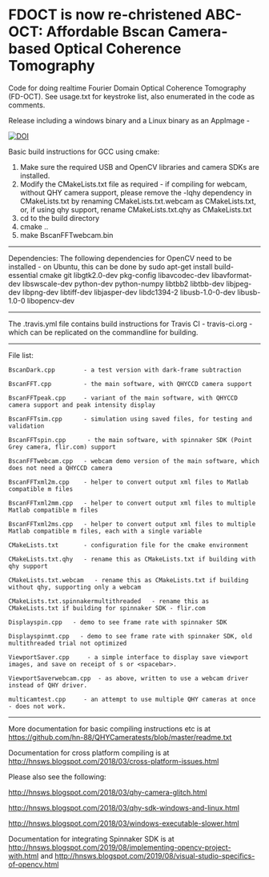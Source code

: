 # FDOCT is now re-christened ABC-OCT: Affordable Bscan Camera-based Optical Coherence Tomography
Code for doing realtime Fourier Domain Optical Coherence Tomography (FD-OCT). See usage.txt for keystroke list, also enumerated in the code as comments.

Release including a windows binary and a Linux binary as an AppImage -

[![DOI](https://zenodo.org/badge/DOI/10.5281/zenodo.3403735.svg)](https://doi.org/10.5281/zenodo.3403735)

Basic build instructions for GCC using cmake:
1. Make sure the required USB and OpenCV libraries and camera SDKs are installed.
2. Modify the CMakeLists.txt file as required - if compiling for webcam, without QHY camera support, please remove the -lqhy dependency in CMakeLists.txt by renaming CMakeLists.txt.webcam as CMakeLists.txt, or, if using qhy support, rename CMakeLists.txt.qhy as CMakeLists.txt  
3. cd to the build directory
4. cmake ..
5. make BscanFFTwebcam.bin

-------------------------
Dependencies:
The following dependencies for OpenCV need to be installed - on Ubuntu, this can be done by 
sudo apt-get install build-essential cmake git libgtk2.0-dev pkg-config libavcodec-dev libavformat-dev libswscale-dev python-dev python-numpy libtbb2 libtbb-dev libjpeg-dev libpng-dev libtiff-dev libjasper-dev libdc1394-2 libusb-1.0-0-dev libusb-1.0-0 libopencv-dev


-------------------------

The .travis.yml file contains build instructions for Travis CI - travis-ci.org - which can be replicated on the commandline for building. 

-------------------------
File list:

 	BscanDark.cpp        - a test version with dark-frame subtraction
	
	BscanFFT.cpp 	     - the main software, with QHYCCD camera support
	
	BscanFFTpeak.cpp     - variant of the main software, with QHYCCD camera support and peak intensity display
	
	BscanFFTsim.cpp      - simulation using saved files, for testing and validation
	
	BscanFFTspin.cpp      - the main software, with spinnaker SDK (Point Grey camera, flir.com) support
	
	BscanFFTwebcam.cpp   - webcam demo version of the main software, which does not need a QHYCCD camera
	
	BscanFFTxml2m.cpp    - helper to convert output xml files to Matlab compatible m files
	
	BscanFFTxml2mm.cpp   - helper to convert output xml files to multiple Matlab compatible m files
	
	BscanFFTxml2ms.cpp   - helper to convert output xml files to multiple Matlab compatible m files, each with a single variable
	
	CMakeLists.txt       - configuration file for the cmake environment 
	
	CMakeLists.txt.qhy   - rename this as CMakeLists.txt if building with qhy support
	
	CMakeLists.txt.webcam   - rename this as CMakeLists.txt if building without qhy, supporting only a webcam
	
	CMakeLists.txt.spinnakermultithreaded   - rename this as CMakeLists.txt if building for spinnaker SDK - flir.com
	
	Displayspin.cpp   - demo to see frame rate with spinnaker SDK
	
	Displayspinmt.cpp   - demo to see frame rate with spinnaker SDK, old multithreaded trial not optimized
	
	ViewportSaver.cpp     - a simple interface to display save viewport images, and save on receipt of s or <spacebar>.
	
	ViewportSaverwebcam.cpp  - as above, written to use a webcam driver instead of QHY driver.
	
	multicamtest.cpp     - an attempt to use multiple QHY cameras at once - does not work.
  
  
--------------------------------------------

More documentation for basic compiling instructions etc is at https://github.com/hn-88/QHYCameratests/blob/master/readme.txt

Documentation for cross platform compiling is at http://hnsws.blogspot.com/2018/03/cross-platform-issues.html

Please also see the following:

http://hnsws.blogspot.com/2018/03/qhy-camera-glitch.html

http://hnsws.blogspot.com/2018/03/qhy-sdk-windows-and-linux.html

http://hnsws.blogspot.com/2018/03/windows-executable-slower.html

Documentation for integrating Spinnaker SDK is at 
http://hnsws.blogspot.com/2019/08/implementing-opencv-project-with.html 
and http://hnsws.blogspot.com/2019/08/visual-studio-specifics-of-opencv.html
